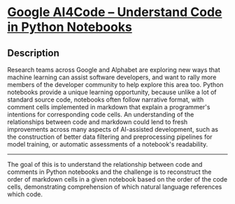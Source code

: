 # [Google AI4Code – Understand Code in Python Notebooks](https://www.kaggle.com/competitions/AI4Code)

## Description
Research teams across Google and Alphabet are exploring new ways that machine learning can assist software developers, and want to rally more members of the developer community to help explore this area too. Python notebooks provide a unique learning opportunity, because unlike a lot of standard source code, notebooks often follow narrative format, with comment cells implemented in markdown that explain a programmer's intentions for corresponding code cells. An understanding of the relationships between code and markdown could lend to fresh improvements across many aspects of AI-assisted development, such as the construction of better data filtering and preprocessing pipelines for model training, or automatic assessments of a notebook's readability.

---
The goal of this is to understand the relationship between code and comments in Python notebooks and the challenge is to reconstruct the order of markdown cells in a given notebook based on the order of the code cells, demonstrating comprehension of which natural language references which code.